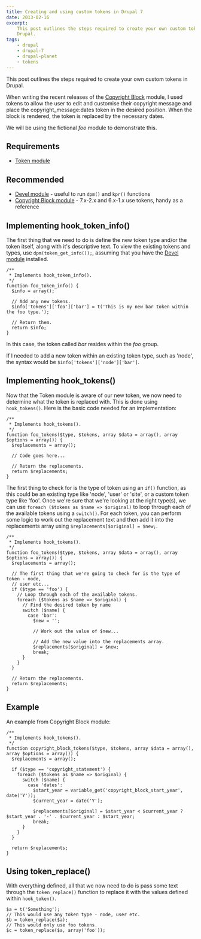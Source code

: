 ```yaml
---
title: Creating and using custom tokens in Drupal 7
date: 2013-02-16
excerpt:
    This post outlines the steps required to create your own custom tokens in
    Drupal.
tags:
    - drupal
    - drupal-7
    - drupal-planet
    - tokens
---
```


This post outlines the steps required to create your own custom tokens in
Drupal.

When writing the recent releases of the
[Copyright Block](http://drupal.org/project/copyright_block) module, I used
tokens to allow the user to edit and customise their copyright message and place
the copyright_message:dates token in the desired position. When the block is
rendered, the token is replaced by the necessary dates.

We will be using the fictional _foo_ module to demonstrate this.

## Requirements

- [Token module](http://drupal.org/project/token)

## Recommended

- [Devel module](http://drupal.org/project/devel) - useful to run `dpm()` and
  `kpr()` functions
- [Copyright Block module](http://drupal.org/project/copyright_block) - 7.x-2.x
  and 6.x-1.x use tokens, handy as a reference

## Implementing hook_token_info()

The first thing that we need to do is define the new token type and/or the token
itself, along with it's descriptive text. To view the existing tokens and types,
use `dpm(token_get_info());`, assuming that you have the
[Devel module](http://drupal.org/project/devel) installed.

```language-php
/**
 * Implements hook_token_info().
 */
function foo_token_info() {
  $info = array();

  // Add any new tokens.
  $info['tokens']['foo']['bar'] = t('This is my new bar token within the foo type.');

  // Return them.
  return $info;
}
```

In this case, the token called _bar_ resides within the _foo_ group.

If I needed to add a new token within an existing token type, such as 'node',
the syntax would be `$info['tokens']['node']['bar']`.

## Implementing hook_tokens()

Now that the Token module is aware of our new token, we now need to determine
what the token is replaced with. This is done using `hook_tokens()`. Here is the
basic code needed for an implementation:

```language-php
/**
 * Implements hook_tokens().
 */
function foo_tokens($type, $tokens, array $data = array(), array $options = array()) {
  $replacements = array();

  // Code goes here...

  // Return the replacements.
  return $replacements;
}
```

The first thing to check for is the type of token using an `if()` function, as
this could be an existing type like 'node', 'user' or 'site', or a custom token
type like 'foo'. Once we're sure that we're looking at the right type(s), we can
use `foreach ($tokens as $name => $original)` to loop through each of the
available tokens using a `switch()`. For each token, you can perform some logic
to work out the replacement text and then add it into the replacements array
using `$replacements[$original] = $new;`.

```language-php
/**
 * Implements hook_tokens().
 */
function foo_tokens($type, $tokens, array $data = array(), array $options = array()) {
  $replacements = array();

  // The first thing that we're going to check for is the type of token - node,
  // user etc...
  if ($type == 'foo') {
    // Loop through each of the available tokens.
    foreach ($tokens as $name => $original) {
      // Find the desired token by name
      switch ($name) {
        case 'bar':
          $new = '';

          // Work out the value of $new...

          // Add the new value into the replacements array.
          $replacements[$original] = $new;
          break;
      }
    }
  }

  // Return the replacements.
  return $replacements;
}
```

## Example

An example from Copyright Block module:

```language-php
/**
 * Implements hook_tokens().
 */
function copyright_block_tokens($type, $tokens, array $data = array(), array $options = array()) {
  $replacements = array();

  if ($type == 'copyright_statement') {
    foreach ($tokens as $name => $original) {
      switch ($name) {
        case 'dates':
          $start_year = variable_get('copyright_block_start_year', date('Y'));
          $current_year = date('Y');

          $replacements[$original] = $start_year < $current_year ? $start_year . '-' . $current_year : $start_year;
          break;
      }
    }
  }

  return $replacements;
}
```

## Using token_replace()

With everything defined, all that we now need to do is pass some text through
the `token_replace()` function to replace it with the values defined within
`hook_token()`.

```language-php
$a = t('Something');
// This would use any token type - node, user etc.
$b = token_replace($a);
// This would only use foo tokens.
$c = token_replace($a, array('foo'));
```

